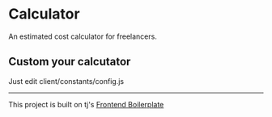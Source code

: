 # Calculator
An estimated cost calculator for freelancers.

## Custom your calcutator
Just edit client/constants/config.js

----

This project is built on tj's [Frontend Boilerplate](https://github.com/tj/frontend-boilerplate)
